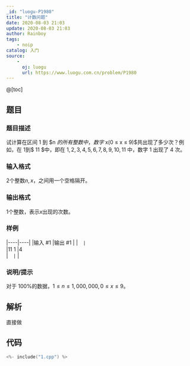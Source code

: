 ```yaml
---
_id: "luogu-P1980"
title: "计数问题"
date: 2020-08-03 21:03
update: 2020-08-03 21:03
author: Rainboy
tags:
    - noip
catalog: 入门
source: 
    - 
      oj: luogu
      url: https://www.luogu.com.cn/problem/P1980
---
```


@[toc]

## 题目



### 题目描述

试计算在区间 $1$ 到 $n $的所有整数中，数字$ x(0 ≤ x ≤ 9)$共出现了多少次？例如，在 $1$到$ 11 $中，即在 $1,2,3,4,5,6,7,8,9,10,11$ 中，数字 $1$ 出现了 $4$ 次。




### 输入格式
$2$个整数$n,x$，之间用一个空格隔开。




### 输出格式

$1$个整数，表示$x$出现的次数。




### 样例

|----|----|
|输入 #1  |输出 #1  |
|```  |```  \
|11 1  |4  \
|```  |```  |



### 说明/提示
对于 $100\%$的数据，$1≤ n ≤ 1,000,000,0 ≤ x ≤ 9$。



## 解析


直接做

## 代码

```c
<%- include("1.cpp") %>
```
